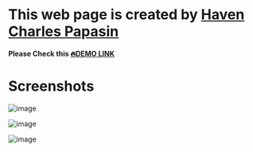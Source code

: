 # This web page is created by [Haven Charles Papasin](https://www.facebook.com/xvennnnnn)
 
 **Please Check this [🔥DEMO LINK](https://ven-core.github.io/jen/)**

# Screenshots
![image](https://github.com/user-attachments/assets/25e4d520-7639-4ec5-be2d-b214a90b4ff9)

![image](https://github.com/user-attachments/assets/28e7e958-d44b-4be6-a07e-f42fcd0f792b)

![image](https://github.com/user-attachments/assets/0c4bce84-ab16-4418-91af-05b3c78d3bbc)

